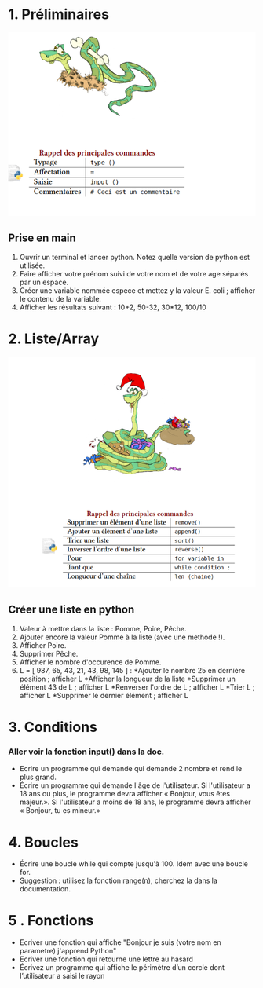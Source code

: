 
# 1. Préliminaires
![](https://github.com/faouzifouz/Python/blob/master/debut.PNG)
## Prise en main

 1. Ouvrir un terminal et lancer python. Notez quelle version de python est utilisée.
 2. Faire afficher votre prénom suivi de votre nom et de votre age séparés par un espace. 
 3. Créer une variable nommée espece et mettez y la valeur E. coli ; afficher le contenu de la variable.
 4. Afficher les résultats suivant : 10+2, 50-32, 30*12, 100/10

 # 2. Liste/Array
![](https://github.com/faouzifouz/Python/blob/master/liste.PNG)
 ## Créer une liste en python 

 1. Valeur à mettre dans la liste : Pomme, Poire, Pêche.
 2. Ajouter  encore la valeur Pomme à la liste (avec une methode !).
 3. Afficher Poire.
 4. Supprimer Pêche.
 5. Afficher le nombre d'occurence de Pomme.
 6. L = [ 987, 65, 43, 21, 43, 98, 145 ] :
    *Ajouter le nombre 25 en dernière position ; afficher L
    *Afficher la longueur de la liste
    *Supprimer un élément 43 de L ; afficher L
    *Renverser l'ordre de L ; afficher L
    *Trier L ; afficher L
    *Supprimer le dernier élément ; afficher L

# 3. Conditions  
### Aller voir la fonction input() dans la doc.
* Ecrire un programme qui demande qui demande 2 nombre et rend le plus grand.
* Écrire un programme qui demande l'âge de l'utilisateur. Si l'utilisateur a 18 ans ou plus, le programme devra afficher « Bonjour,  vous êtes majeur.». Si l'utilisateur a moins de 18 ans, le programme devra afficher « Bonjour, tu es mineur.»

# 4. Boucles

* Écrire une boucle while qui compte jusqu'à 100. Idem avec une boucle for. 
* Suggestion : utilisez la fonction range(n), cherchez la dans la documentation.

# 5 . Fonctions

* Ecriver une fonction qui affiche "Bonjour je suis (votre nom en parametre)  j'apprend Python"
* Ecriver une fonction qui retourne une lettre au hasard
* Écrivez un programme qui affiche le périmètre d’un cercle dont l’utilisateur a saisi le rayon



